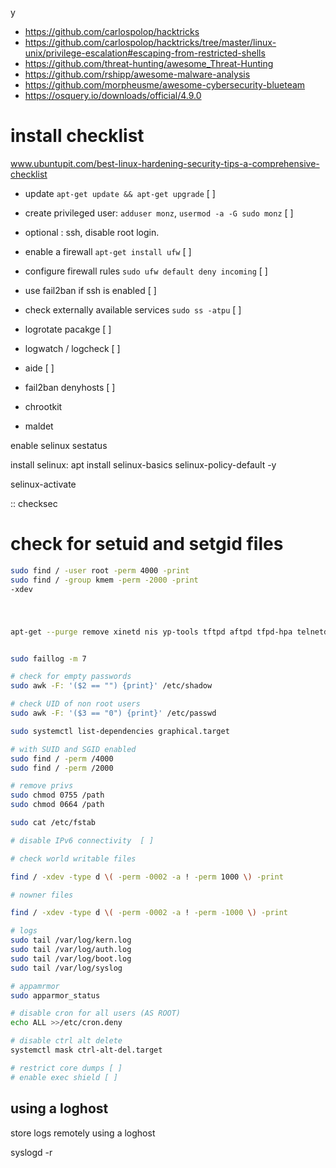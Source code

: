 y
* https://github.com/carlospolop/hacktricks
* https://github.com/carlospolop/hacktricks/tree/master/linux-unix/privilege-escalation#escaping-from-restricted-shells
* https://github.com/threat-hunting/awesome_Threat-Hunting
* https://github.com/rshipp/awesome-malware-analysis
* https://github.com/morpheusme/awesome-cybersecurity-blueteam
* https://osquery.io/downloads/official/4.9.0

# install checklist

www.ubuntupit.com/best-linux-hardening-security-tips-a-comprehensive-checklist

* update `apt-get update && apt-get upgrade` [ ]
* create privileged user: `adduser monz`, `usermod -a -G sudo monz` [ ]
* optional : ssh, disable root login.
* enable a firewall `apt-get install ufw` [ ]
* configure firewall rules `sudo ufw default deny incoming` [ ]
* use fail2ban if ssh is enabled [ ]
* check externally available services `sudo ss -atpu` [ ]

* logrotate pacakge [ ]
* logwatch / logcheck [ ]
* aide [ ]
* fail2ban denyhosts [ ]


* chrootkit
* maldet

enable selinux
sestatus

install selinux:
apt install selinux-basics selinux-policy-default -y

selinux-activate

:: checksec

# check for setuid and setgid files

```sh
sudo find / -user root -perm 4000 -print
sudo find / -group kmem -perm -2000 -print
-xdev
```

#

```sh

apt-get --purge remove xinetd nis yp-tools tftpd aftpd tfpd-hpa telnetd rsh-server -rsh-redone-server


sudo faillog -m 7

# check for empty passwords
sudo awk -F: '($2 == "") {print}' /etc/shadow

# check UID of non root users
sudo awk -F: '($3 == "0") {print}' /etc/passwd

sudo systemctl list-dependencies graphical.target

# with SUID and SGID enabled
sudo find / -perm /4000
sudo find / -perm /2000

# remove privs
sudo chmod 0755 /path
sudo chmod 0664 /path

sudo cat /etc/fstab

# disable IPv6 connectivity  [ ]

# check world writable files

find / -xdev -type d \( -perm -0002 -a ! -perm 1000 \) -print

# nowner files

find / -xdev -type d \( -perm -0002 -a ! -perm -1000 \) -print

# logs
sudo tail /var/log/kern.log
sudo tail /var/log/auth.log
sudo tail /var/log/boot.log
sudo tail /var/log/syslog

# appamrmor
sudo apparmor_status

# disable cron for all users (AS ROOT)
echo ALL >>/etc/cron.deny

# disable ctrl alt delete
systemctl mask ctrl-alt-del.target

# restrict core dumps [ ]
# enable exec shield [ ]

```

## using a loghost

store logs remotely using a loghost

syslogd -r
